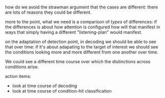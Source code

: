 how do we avoid the strawman argument that the cases are different: there are lots of reasons they could be different.

more to the point, what we need is a comparison of *types* of differences:
if the differences is about how attention is configured how will that manifest in ways that simply having a different "listening-plan" would manifest.

on the adaptation of detection point, in decoding we should be able to see that over time: if it's about adapating to the target of interest we should see the conditions looking more and more different from one another over time.

We could see a different time course over which the distinctions across conditions arise.

action items:
- look at time course of decoding
- look at time course of condition-hit classification
